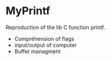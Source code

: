 # MyPrintf

Reproduction of the lib C function printf.
 - Compréhension of flags
 - input/output of computer
 - Buffer managment
